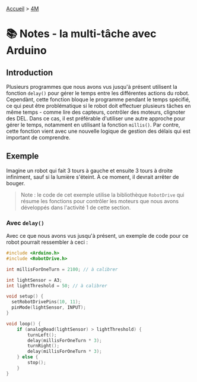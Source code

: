 [Accueil](./index.md) > [4M](./acceuil4M.md#projet-7--mouvement-avec-mission)

# 📚 Notes - la multi-tâche avec Arduino

## Introduction

Plusieurs programmes que nous avons vus jusqu'à présent utilisent la fonction `delay()` pour gérer le temps entre les différentes actions du robot. Cependànt, cette fonction bloque le programme pendant le temps spécifié, ce qui peut être problématique si le robot doit effectuer plusieurs tâches en même temps - comme lire des capteurs, contrôler des moteurs, clignoter des DEL. Dans ce cas, il est préférable d'utiliser une autre approche pour gérer le temps, notamment en utilisant la fonction `millis()`. Par contre, cette fonction vient avec une nouvelle logique de gestion des délais qui est important de comprendre.

## Exemple

Imagine un robot qui fait 3 tours à gauche et ensuite 3 tours à droite infiniment, sauf si la lumière s'éteint. À ce moment, il devrait arrêter de bouger.

> Note : le code de cet exemple utilise la bibliothèque `RobotDrive` qui résume les fonctions pour contrôler les moteurs que nous avons développés dans l'activité 1 de cette section.

### Avec `delay()`
Avec ce que nous avons vus jusqu'à présent, un exemple de code pour ce robot pourrait ressembler à ceci :

```cpp 
#include <Arduino.h>
#include <RobotDrive.h>

int millisForOneTurn = 2100; // à calibrer

int lightSensor = A3;
int lightThreshold = 50; // à calibrer

void setup() {
  setRobotDrivePins(10, 11);
  pinMode(lightSensor, INPUT);
}

void loop() {
    if (analogRead(lightSensor) > lightThreshold) {
        turnLeft();
        delay(millisForOneTurn * 3);
        turnRight();
        delay(millisForOneTurn * 3);
    } else {
        stop();
    }
}
```
